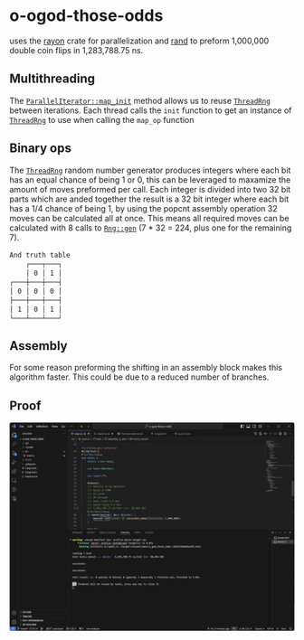 # o-ogod-those-odds

uses the [rayon][1] crate for parallelization and [rand][2] to preform 1,000,000 double coin flips in 1,283,788.75 ns.

## Multithreading 
The [`ParallelIterator::map_init`][3] method allows us to reuse [`ThreadRng`][4] between iterations.
Each thread calls the `init` function to get an instance of [`ThreadRng`][4] to use when calling the `map_op` function

## Binary ops
The [`ThreadRng`][4] random number generator produces integers where each bit has an equal chance of being 1 or 0, this can 
be leveraged to maxamize the amount of moves preformed per call. Each integer is divided into two 32 bit parts which are anded 
together the result is a 32 bit integer where each bit has a 1/4 chance of being 1, by using the popcnt assembly operation 
32 moves can be calculated all at once. This means all required moves can be calculated with 8 calls to [`Rng::gen`][5] (7 * 32 = 224, plus one for the remaining 7).


```
And truth table
    ┌───┬───┐
    │ 0 │ 1 │
┌───┼───┼───┤
│ 0 │ 0 │ 0 │
├───┼───┼───┤
│ 1 │ 0 │ 1 │
└───┴───┴───┘
```

## Assembly 
For some reason preforming the shifting in an assembly block makes this algorithm faster. This could be due to a reduced number of branches.

## Proof

![](proof.png)


[1]: https://docs.rs/rand/latest/rayon/
[2]: https://docs.rs/rand/latest/rand/
[3]: https://docs.rs/rayon/latest/rayon/iter/trait.ParallelIterator.html#method.map_init
[4]: https://docs.rs/rand/latest/rand/rngs/struct.ThreadRng.html
[5]: https://docs.rs/rand/latest/rand/trait.Rng.html#method.gen